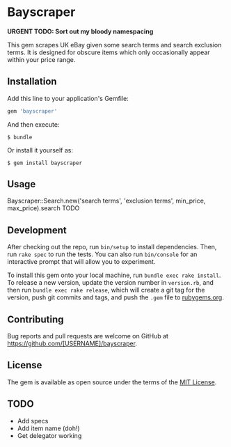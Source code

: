 # Bayscraper

**URGENT TODO: Sort out my bloody namespacing** 

This gem scrapes UK eBay given some search terms and search exclusion terms.
It is designed for obscure items which only occasionally appear within your price range.

## Installation

Add this line to your application's Gemfile:

```ruby
gem 'bayscraper'
```

And then execute:

    $ bundle

Or install it yourself as:

    $ gem install bayscraper

## Usage

Bayscraper::Search.new('search terms', 'exclusion terms', min_price,
max_price).search
TODO

## Development

After checking out the repo, run `bin/setup` to install dependencies. Then, run `rake spec` to run the tests. You can also run `bin/console` for an interactive prompt that will allow you to experiment.

To install this gem onto your local machine, run `bundle exec rake install`. To release a new version, update the version number in `version.rb`, and then run `bundle exec rake release`, which will create a git tag for the version, push git commits and tags, and push the `.gem` file to [rubygems.org](https://rubygems.org).

## Contributing

Bug reports and pull requests are welcome on GitHub at https://github.com/[USERNAME]/bayscraper.


## License

The gem is available as open source under the terms of the [MIT License](http://opensource.org/licenses/MIT).

## TODO

* Add specs
* Add item name (doh!)
* Get delegator working
